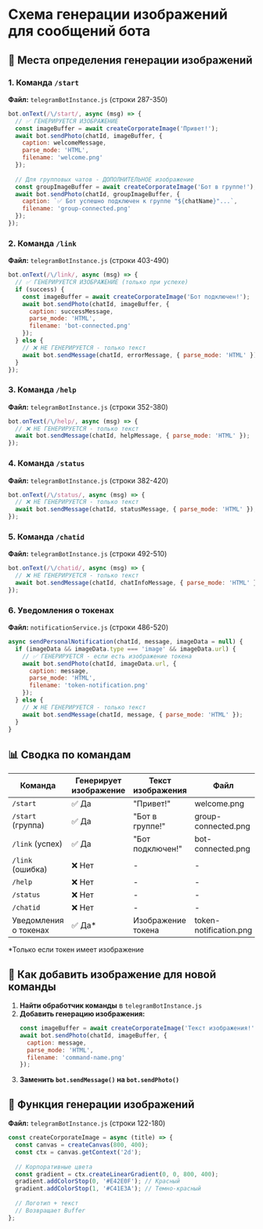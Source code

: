 # Схема генерации изображений для сообщений бота

## 📍 Места определения генерации изображений

### 1. **Команда `/start`** 
**Файл:** `telegramBotInstance.js` (строки 287-350)

```javascript
bot.onText(/\/start/, async (msg) => {
  // ✅ ГЕНЕРИРУЕТСЯ ИЗОБРАЖЕНИЕ
  const imageBuffer = await createCorporateImage('Привет!');
  await bot.sendPhoto(chatId, imageBuffer, {
    caption: welcomeMessage,
    parse_mode: 'HTML',
    filename: 'welcome.png'
  });
  
  // Для групповых чатов - ДОПОЛНИТЕЛЬНОЕ изображение
  const groupImageBuffer = await createCorporateImage('Бот в группе!');
  await bot.sendPhoto(chatId, groupImageBuffer, {
    caption: `✅ Бот успешно подключен к группе "${chatName}"...`,
    filename: 'group-connected.png'
  });
});
```

### 2. **Команда `/link`** 
**Файл:** `telegramBotInstance.js` (строки 403-490)

```javascript
bot.onText(/\/link/, async (msg) => {
  // ✅ ГЕНЕРИРУЕТСЯ ИЗОБРАЖЕНИЕ (только при успехе)
  if (success) {
    const imageBuffer = await createCorporateImage('Бот подключен!');
    await bot.sendPhoto(chatId, imageBuffer, {
      caption: successMessage,
      parse_mode: 'HTML',
      filename: 'bot-connected.png'
    });
  } else {
    // ❌ НЕ ГЕНЕРИРУЕТСЯ - только текст
    await bot.sendMessage(chatId, errorMessage, { parse_mode: 'HTML' });
  }
});
```

### 3. **Команда `/help`** 
**Файл:** `telegramBotInstance.js` (строки 352-380)

```javascript
bot.onText(/\/help/, async (msg) => {
  // ❌ НЕ ГЕНЕРИРУЕТСЯ - только текст
  await bot.sendMessage(chatId, helpMessage, { parse_mode: 'HTML' });
});
```

### 4. **Команда `/status`** 
**Файл:** `telegramBotInstance.js` (строки 382-420)

```javascript
bot.onText(/\/status/, async (msg) => {
  // ❌ НЕ ГЕНЕРИРУЕТСЯ - только текст
  await bot.sendMessage(chatId, statusMessage, { parse_mode: 'HTML' });
});
```

### 5. **Команда `/chatid`** 
**Файл:** `telegramBotInstance.js` (строки 492-510)

```javascript
bot.onText(/\/chatid/, async (msg) => {
  // ❌ НЕ ГЕНЕРИРУЕТСЯ - только текст
  await bot.sendMessage(chatId, chatInfoMessage, { parse_mode: 'HTML' });
});
```

### 6. **Уведомления о токенах** 
**Файл:** `notificationService.js` (строки 486-520)

```javascript
async sendPersonalNotification(chatId, message, imageData = null) {
  if (imageData && imageData.type === 'image' && imageData.url) {
    // ✅ ГЕНЕРИРУЕТСЯ - если есть изображение токена
    await bot.sendPhoto(chatId, imageData.url, {
      caption: message,
      parse_mode: 'HTML',
      filename: 'token-notification.png'
    });
  } else {
    // ❌ НЕ ГЕНЕРИРУЕТСЯ - только текст
    await bot.sendMessage(chatId, message, { parse_mode: 'HTML' });
  }
}
```

## 📊 Сводка по командам

| Команда | Генерирует изображение | Текст изображения | Файл |
|---------|----------------------|------------------|------|
| `/start` | ✅ Да | "Привет!" | welcome.png |
| `/start` (группа) | ✅ Да | "Бот в группе!" | group-connected.png |
| `/link` (успех) | ✅ Да | "Бот подключен!" | bot-connected.png |
| `/link` (ошибка) | ❌ Нет | - | - |
| `/help` | ❌ Нет | - | - |
| `/status` | ❌ Нет | - | - |
| `/chatid` | ❌ Нет | - | - |
| Уведомления о токенах | ✅ Да* | Изображение токена | token-notification.png |

*Только если токен имеет изображение

## 🔧 Как добавить изображение для новой команды

1. **Найти обработчик команды** в `telegramBotInstance.js`
2. **Добавить генерацию изображения:**
   ```javascript
   const imageBuffer = await createCorporateImage('Текст изображения!');
   await bot.sendPhoto(chatId, imageBuffer, {
     caption: message,
     parse_mode: 'HTML',
     filename: 'command-name.png'
   });
   ```
3. **Заменить `bot.sendMessage()` на `bot.sendPhoto()`**

## 🎨 Функция генерации изображений

**Файл:** `telegramBotInstance.js` (строки 122-180)

```javascript
const createCorporateImage = async (title) => {
  const canvas = createCanvas(800, 400);
  const ctx = canvas.getContext('2d');
  
  // Корпоративные цвета
  const gradient = ctx.createLinearGradient(0, 0, 800, 400);
  gradient.addColorStop(0, '#E42E0F'); // Красный
  gradient.addColorStop(1, '#C41E3A'); // Темно-красный
  
  // Логотип + текст
  // Возвращает Buffer
};
``` 